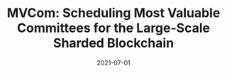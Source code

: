 ---
title: "MVCom: Scheduling Most Valuable Committees for the Large-Scale Sharded Blockchain"
authors:
- Huawei Huang
- Zhenyi Huang
- Xiaowen Peng
- Zibin Zheng
- Song Guo
date: "2021-07-01"
doi: ""


# Publication type.
# Legend: 0 = Uncategorized; 1 = Conference paper; 2 = Journal article;
# 3 = Preprint / Working Paper; 4 = Report; 5 = Book; 6 = Book section;
# 7 = Thesis; 8 = Patent
publication_types: ["1"]

# Publication name and optional abbreviated publication name.
publication: In *IEEE International Conference on Distributed Computing Systems*
publication_short: In *ICDCS*

# links:
# - name: Custom Link
#   url: http://example.org
url_pdf: https://www.researchgate.net/profile/Huawei-Huang-4/publication/350152541_MVCom_Scheduling_Most_Valuable_Committees_for_the_Large-Scale_Sharded_Blockchain/links/607e82d22fb9097c0cf75d76/MVCom-Scheduling-Most-Valuable-Committees-for-the-Large-Scale-Sharded-Blockchain.pdf
# url_code: '#'
# url_dataset: '#'
# url_poster: '#'
# url_project: ''
# url_slides: ''
# url_video: '#'

# Featured image
# To use, add an image named `featured.jpg/png` to your page's folder. 
# image:
#   caption: 'Image credit: [**Unsplash**](https://unsplash.com/photos/pLCdAaMFLTE)'
#   focal_point: ""
#   preview_only: false

# Associated Projects (optional).
#   Associate this publication with one or more of your projects.
#   Simply enter your project's folder or file name without extension.
#   E.g. `internal-project` references `content/project/internal-project/index.md`.
#   Otherwise, set `projects: []`.
projects: []
---